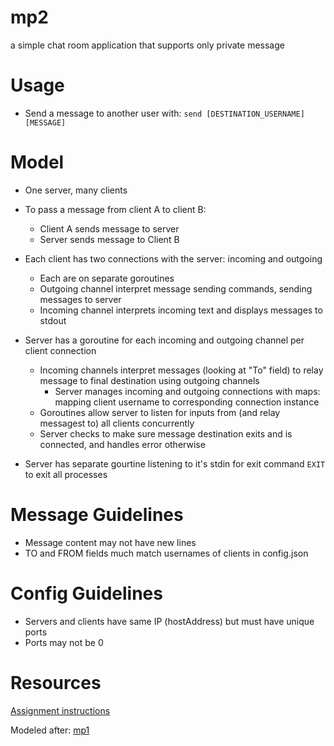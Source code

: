 # mp2
 a simple chat room application that supports only private message


# Usage

- Send a message to another user with: ```send [DESTINATION_USERNAME] [MESSAGE]```

# Model
- One server, many clients
- To pass a message from client A to client B:
    - Client A sends message to server
    - Server sends message to Client B

- Each client has two connections with the server: incoming and outgoing
    - Each are on separate goroutines
    - Outgoing channel interpret message sending commands, sending messages to server
    - Incoming channel interprets incoming text and displays messages to stdout

- Server has a goroutine for each incoming and outgoing channel per client connection
    - Incoming channels interpret messages (looking at "To" field) to relay message to final destination using outgoing channels
        - Server manages incoming and outgoing connections with maps: mapping client username to corresponding connection instance
    - Goroutines allow server to listen for inputs from (and relay messagest to) all clients concurrently
    - Server checks to make sure message destination exits and is connected, and handles error otherwise
- Server has separate gourtine listening to it's stdin for exit command ```EXIT``` to exit all processes


# Message Guidelines
- Message content may not have new lines
- TO and FROM fields much match usernames of clients in config.json

# Config Guidelines
- Servers and clients have same IP (hostAddress) but must have unique ports
- Ports may not be 0

# Resources

[Assignment instructions](https://docs.google.com/document/d/1gTO2W30h6_OWS-DFlSgiaMMHuyShgG3OBxVbcWnb1Ug/edit) 

Modeled after: [mp1](https://github.com/cadumas01/mp1)

